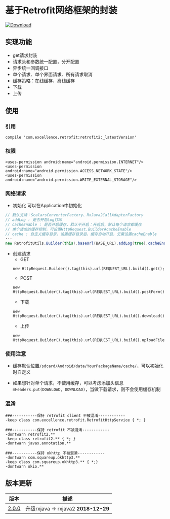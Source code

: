 # 基于Retrofit网络框架的封装

[![Download][icon_download]][download]

## 实现功能
* get请求封装
* 请求头和参数统一配置，分开配置
* 异步统一回调接口
* 单个请求、单个界面请求、所有请求取消
* 缓存策略：在线缓存、离线缓存
* 下载
* 上传

## 使用

### 引用
```
compile 'com.excellence.retrofit:retrofit2:_latestVersion'
```

### 权限
```
<uses-permission android:name="android.permission.INTERNET"/>
<uses-permission android:name="android.permission.ACCESS_NETWORK_STATE"/>
<uses-permission android:name="android.permission.WRITE_EXTERNAL_STORAGE"/>
```

### 网络请求

* 初始化
可以在Application中初始化
```java
// 默认支持：ScalarsConverterFactory、RxJava2CallAdapterFactory
// addLog : 是否开启Log打印
// cacheEnable : 是否开启缓存，默认不开启：开启后，默认每个请求都缓存
// 单个请求的缓存控制，可设置HttpRequest.Builder#cacheEnable
// cache : 自定义缓存目录，设置缓存目录后，缓存自动开启，无需设置cacheEnable
···
new RetrofitUtils.Builder(this).baseUrl(BASE_URL).addLog(true).cacheEnable(true).build();
```

* 创建请求
    * GET
    ```
    new HttpRequest.Builder().tag(this).url(REQUEST_URL).build().get();
    ```
    * POST
    ```
    new HttpRequest.Builder().tag(this).url(REQUEST_URL).build().postForm();
    ```
    * 下载
    ```
    new HttpRequest.Builder().tag(this).url(REQUEST_URL).build().download();
    ```
    * 上传
    ```
    new HttpRequest.Builder().tag(this).url(REQUEST_URL).build().uploadFile();
    ```

### 使用注意

* 缓存默认位置`/sdcard/Android/data/YourPackageName/cache/`，可以初始化时自定义

* 如果想针对单个请求，不使用缓存，可以考虑添加头信息`mHeaders.put(DOWNLOAD, DOWNLOAD)`，当做下载请求，则不会使用缓存机制

### 混淆

```
###-----------保持 retrofit client 不被混淆------------
-keep class com.excellence.retrofit.RetrofitHttpService { *; }

###-----------保持 retrofit 不被混淆------------
-dontwarn retrofit2.**
-keep class retrofit2.** { *; }
-dontwarn javax.annotation.**

###-----------保持 okhttp 不被混淆------------
-dontwarn com.squareup.okhttp3.**
-keep class com.squareup.okhttp3.** { *;}
-dontwarn okio.**
```

## 版本更新

| 版本 | 描述 |
| --- | ---- |
| [2.0.0][RetrofitClient2.0.0] | 升级rxjava -> rxjava2 **2018-12-29** |

<!-- 网站链接 -->

[download]:https://bintray.com/veizhang/maven/retrofit2/_latestVersion "Latest version"

<!-- 图片链接 -->

[icon_download]:https://api.bintray.com/packages/veizhang/maven/retrofit2/images/download.svg

<!-- 版本 -->

[RetrofitClient2.0.0]:https://bintray.com/veizhang/maven/retrofit2/2.0.0


<!--


同步请求、异步请求：部分请求，下载没有做

下载断点、下载进度：https://www.jianshu.com/p/8a67302a3377 （不一定重写，哪种方便用哪种）重写ResponseBody的方式、https://www.jianshu.com/p/982a005de665 https://blog.csdn.net/ljd2038/article/details/51189334

上传断点、进度

批量上传

图文上传

New：

参数不能为空，要么设置""，否则会报错：java.lang.IllegalArgumentException: Query map contained null value for key

处理异常时，根据是否开启缓存配置，来处理，有可能网页返回的就是空

-->